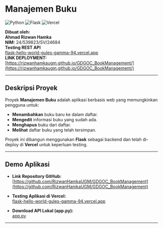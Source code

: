 # Manajemen Buku  

![Python](https://img.shields.io/badge/Python-3.9%2B-blue) ![Flask](https://img.shields.io/badge/Flask-2.x-green) ![Vercel](https://img.shields.io/badge/Deployed%20on-Vercel-blueviolet)  

**Dibuat oleh:**  
**Ahmad Rizwan Hamka**  
**NIM:** 24/539823/SV/24684  
**Testing REST API**  
  [flask-hello-world-gules-gamma-94.vercel.app](https://flask-hello-world-gules-gamma-94.vercel.app)  
**LINK DEPLOYMENT:** [https://rizwanhamkaugm.github.io/GDGOC_BookManagement/](https://rizwanhamkaugm.github.io/GDGOC_BookManagement/)

---

## Deskripsi Proyek  
Proyek **Manajemen Buku** adalah aplikasi berbasis web yang memungkinkan pengguna untuk:  
- **Menambahkan** buku baru ke dalam daftar.  
- **Mengedit** informasi buku yang sudah ada.  
- **Menghapus** buku dari daftar.  
- **Melihat** daftar buku yang telah tersimpan.  

Proyek ini dibangun menggunakan **Flask** sebagai backend dan telah di-deploy di **Vercel** untuk keperluan testing.  

---

## Demo Aplikasi  
- **Link Repository GitHub:**  
  [https://github.com/RizwanHamkaUGM/GDGOC_BookManagement](https://github.com/RizwanHamkaUGM/GDGOC_BookManagement)  

- **Testing Aplikasi di Vercel:**  
  [flask-hello-world-gules-gamma-94.vercel.app](https://flask-hello-world-gules-gamma-94.vercel.app)  

- **Download API Lokal (app.py):**  
  [app.py](https://drive.google.com/file/d/1jKf5CnoCF8WrBIM5kuZPSz67Now8vdI0/view?usp=sharing)  

---
